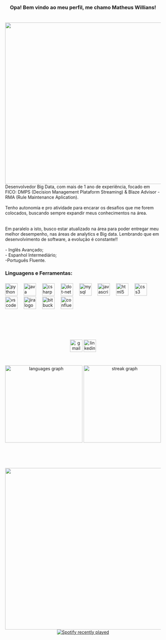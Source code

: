 <h1 align="left"></h1>

###

<h3 align="center">Opa! Bem vindo ao meu perfil, me chamo Matheus Willians!</h3>

###

<h1 align="left"></h1>

###

<img align="right" height="522" src="https://qph.cf2.quoracdn.net/main-qimg-3bd139022dfbf3b91ec200318cc13148"  />

###

<p align="left">Desenvolvedor Big Data, com mais de 1 ano de experiência, focado em FICO: DMPS (Decision Management Plataform Streaming) & Blaze Advisor - RMA (Rule Maintenance Aplication). <br><br>Tenho autonomia e pro atividade para encarar os desafios que me forem colocados, buscando sempre expandir meus conhecimentos na área. <br><br><br>Em paralelo a isto, busco estar atualizado na área para poder entregar meu melhor desempenho, nas áreas de analytics e Big data. Lembrando que em desenvolvimento de software, a evolução é constante!!<br><br>- Inglês Avançado;<br>- Espanhol Intermediário;<br>-Português Fluente.</p>

###

<h3 align="left">Linguagens e Ferramentas:</h3>

###

<div align="left">
  <img src="https://skillicons.dev/icons?i=py" height="40" alt="python logo"  />
  <img width="12" />
  <img src="https://skillicons.dev/icons?i=java" height="40" alt="java logo"  />
  <img width="12" />
  <img src="https://skillicons.dev/icons?i=cs" height="40" alt="csharp logo"  />
  <img width="12" />
  <img src="https://skillicons.dev/icons?i=dotnet" height="40" alt="dot-net logo"  />
  <img width="12" />
  <img src="https://skillicons.dev/icons?i=mysql" height="40" alt="mysql logo"  />
  <img width="12" />
  <img src="https://skillicons.dev/icons?i=js" height="40" alt="javascript logo"  />
  <img width="12" />
  <img src="https://skillicons.dev/icons?i=html" height="40" alt="html5 logo"  />
  <img width="12" />
  <img src="https://skillicons.dev/icons?i=css" height="40" alt="css3 logo"  />
  <img width="12" />
  <img src="https://skillicons.dev/icons?i=vscode" height="40" alt="vscode logo"  />
  <img width="12" />
  <img src="https://cdn.jsdelivr.net/gh/devicons/devicon/icons/jira/jira-original.svg" height="40" alt="jira logo"  />
  <img width="12" />
  <img src="https://cdn.jsdelivr.net/gh/devicons/devicon/icons/bitbucket/bitbucket-original.svg" height="40" alt="bitbucket logo"  />
  <img width="12" />
  <img src="https://cdn.jsdelivr.net/gh/devicons/devicon/icons/confluence/confluence-original.svg" height="40" alt="confluence logo"  />
</div>

###

<br clear="both">

<h1 align="left"></h1>

###

<br clear="both">

<div align="center">
  <img src="https://img.shields.io/static/v1?message=contatomatheuswilliansbr@gmail.com&logo=gmail&label=Gmail&color=D14836&logoColor=white&labelColor=&style=for-the-badge" height="40" alt="gmail logo"  />
  <a href="https://www.linkedin.com/in/matheus-willians-549778223/" target="_blank">
    <img src="https://img.shields.io/static/v1?message=Matheus%20Willians&logo=linkedin&label=LinkedIn&color=0077B5&logoColor=white&labelColor=&style=for-the-badge" height="40" alt="linkedin logo"  />
  </a>
</div>

###

<h1 align="left"></h1>

###

<div align="center">
  <img src="https://github-readme-stats.vercel.app/api/top-langs?username=MattWillians&locale=en&hide_title=false&layout=compact&card_width=320&langs_count=5&theme=monokai&hide_border=false&order=2" height="250" alt="languages graph"  />
  <img src="https://streak-stats.demolab.com?user=MattWillians&locale=en&mode=daily&theme=monokai&hide_border=false&border_radius=5&order=3" height="250" alt="streak graph"  />
</div>

###

<br clear="both">

<h1 align="left"></h1>

###

<img align="right" height="522" src="https://38.media.tumblr.com/6eb96007c89d1638b88de4b4e7ceb27f/tumblr_nv3lo8vGr51ugh6wno1_500.gif"  />

###

<div align="center">
  <a href="https://open.spotify.com/user/314pkvtf6bo265wuaqsj5ahj62xi">
    <img src="https://spotify-recently-played-readme.vercel.app/api?user=314pkvtf6bo265wuaqsj5ahj62xi&count=8" alt="Spotify recently played"  />
  </a>
</div>

###

<h1 align="left"></h1>

###

<h1 align="left"></h1>

###
